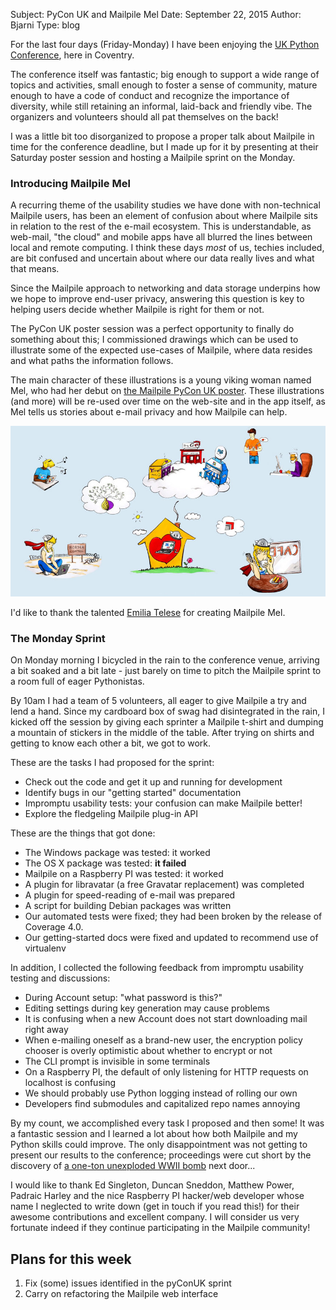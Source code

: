 Subject: PyCon UK and Mailpile Mel
Date: September 22, 2015
Author: Bjarni
Type: blog

For the last four days (Friday-Monday) I have been enjoying the [UK
Python Conference](http://www.pyconuk.org/), here in Coventry.

The conference itself was fantastic; big enough to support a wide range
of topics and activities, small enough to foster a sense of community,
mature enough to have a code of conduct and recognize the importance of
diversity, while still retaining an informal, laid-back and friendly
vibe. The organizers and volunteers should all pat themselves on the
back!

I was a little bit too disorganized to propose a proper talk about
Mailpile in time for the conference deadline, but I made up for it by
presenting at their Saturday poster session and hosting a Mailpile
sprint on the Monday.


### Introducing Mailpile Mel

A recurring theme of the usability studies we have done with
non-technical Mailpile users, has been an element of confusion about
where Mailpile sits in relation to the rest of the e-mail ecosystem.
This is understandable, as web-mail, "the cloud" and mobile apps have
all blurred the lines between local and remote computing. I think these
days *most* of us, techies included, are bit confused and uncertain
about where our data really lives and what that means.

Since the Mailpile approach to networking and data storage underpins how
we hope to improve end-user privacy, answering this question is key to
helping users decide whether Mailpile is right for them or not.

The PyCon UK poster session was a perfect opportunity to finally do
something about this; I commissioned drawings which can be used to
illustrate some of the expected use-cases of Mailpile, where data
resides and what paths the information follows.

The main character of these illustrations is a young viking woman named Mel,
who had her debut on [the Mailpile PyCon UK
poster](/files/2015-09-PyConUK-Poster.jpg). These illustrations (and more)
will be re-used over time on the web-site and in the app itself, as Mel
tells us stories about e-mail privacy and how Mailpile can help.

<a title="Click for full poster" href="/files/2015-09-PyConUK-Poster.jpg">
  <img src="/files/2015-09-Mailpile-Mel.jpg" border=0>
</a>

I'd like to thank the talented [Emilia Telese](http://www.telese.net/)
for creating Mailpile Mel.


### The Monday Sprint

On Monday morning I bicycled in the rain to the conference venue,
arriving a bit soaked and a bit late - just barely on time to pitch the
Mailpile sprint to a room full of eager Pythonistas.

By 10am I had a team of 5 volunteers, all eager to give Mailpile a try
and lend a hand. Since my cardboard box of swag had disintegrated in the
rain, I kicked off the session by giving each sprinter a Mailpile
t-shirt and dumping a mountain of stickers in the middle of the table.
After trying on shirts and getting to know each other a bit, we got to
work.

These are the tasks I had proposed for the sprint:

<ul class="square">
<li>Check out the code and get it up and running for development
<li>Identify bugs in our "getting started" documentation
<li>Impromptu usability tests: your confusion can make Mailpile better!
<li>Explore the fledgeling Mailpile plug-in API
</ul>

These are the things that got done:

<ul class="square">
<li>The Windows package was tested: it worked
<li>The OS X package was tested: <b>it failed</b>
<li>Mailpile on a Raspberry PI was tested: it worked
<li>A plugin for libravatar (a free Gravatar replacement) was completed
<li>A plugin for speed-reading of e-mail was prepared
<li>A script for building Debian packages was written
<li>Our automated tests were fixed; they had been broken by the release of
    Coverage 4.0.
<li>Our getting-started docs were fixed and updated to recommend use of
    virtualenv
</ul>

In addition, I collected the following feedback from impromptu usability
testing and discussions:

<ul class="square">
<li>During Account setup: "what password is this?"
<li>Editing settings during key generation may cause problems
<li>It is confusing when a new Account does not start downloading mail
    right away
<li>When e-mailing oneself as a brand-new user, the encryption policy
    chooser is overly optimistic about whether to encrypt or not
<li>The CLI prompt is invisible in some terminals
<li>On a Raspberry PI, the default of only listening for HTTP requests
    on localhost is confusing
<li>We should probably use Python logging instead of rolling our own
<li>Developers find submodules and capitalized repo names annoying
</ul>

By my count, we accomplished every task I proposed and then some! It was
a fantastic session and I learned a lot about how both Mailpile and my
Python skills could improve. The only disappointment was not getting to
present our results to the conference; proceedings were cut short by the
discovery of [a one-ton unexploded WWII
bomb](http://www.coventrytelegraph.net/news/wwii-bomb-unexploded-device-found-10107192)
next door...

I would like to thank Ed Singleton, Duncan Sneddon, Matthew Power,
Padraic Harley and the nice Raspberry PI hacker/web developer whose name
I neglected to write down (get in touch if you read this!) for their
awesome contributions and excellent company. I will consider us very
fortunate indeed if they continue participating in the Mailpile
community!


## Plans for this week

1. Fix (some) issues identified in the pyConUK sprint
2. Carry on refactoring the Mailpile web interface

